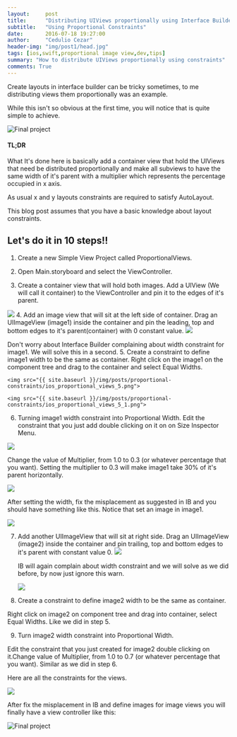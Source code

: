 ```yaml
---
layout:     post
title:      "Distributing UIViews proportionally using Interface Builder and Layout Constraints"
subtitle:   "Using Proportional Constraints"
date:       2016-07-18 19:27:00
author:     "Cedulio Cezar"
header-img: "img/post1/head.jpg"
tags: [ios,swift,proportional image view,dev,tips]
summary: "How to distribute UIViews proportionally using constraints"
comments: True
---
```

Create layouts in interface builder can be tricky sometimes, to me distributing views them proportionally was an example.

While this isn't so obvious at the first time, you will notice that is quite simple to achieve.

<img src="{{ site.baseurl }}/img/posts/proportional-constraints/proportional_views_final.png" alt="Final project">

#### TL;DR
What It's done here is basically add a container view that hold the UIViews that need be distributed proportionally and make all subviews to have the same width of it's parent with a multiplier which represents the percentage occupied in x axis.

As usual x and y layouts constraints are required to satisfy AutoLayout.

This blog post assumes that you have a basic knowledge about layout constraints.

## Let's do it in 10 steps!!

1. Create a new Simple View Project called ProportionalViews.

2. Open Main.storyboard and select the ViewController.

3. Create a container view that will hold both images.
Add a UIView (We will call it container) to the ViewController and pin it to the edges of it's parent.

  <img src="{{ site.baseurl }}/img/posts/proportional-constraints/ios_proportional_views_3.png">
4. Add an image view that will sit at the left side of container.
Drag an UIImageView (image1) inside the container and pin the leading, top and bottom edges to it's parent(container) with 0 constant value.

  <img src="{{ site.baseurl }}/img/posts/proportional-constraints/ios_proportional_views_4.png">

  Don't  worry about Interface Builder complaining about width constraint for image1. We will solve this in a second.
5. Create a constraint to define image1 width to be the same as container.
Right click on the image1 on the component tree and drag to the container and select Equal Widths.

    <img src="{{ site.baseurl }}/img/posts/proportional-constraints/ios_proportional_views_5.png">

    <img src="{{ site.baseurl }}/img/posts/proportional-constraints/ios_proportional_views_5_1.png">

6. Turning image1 width constraint into Proportional Width.
Edit the constraint that you just add double clicking on it on on Size Inspector Menu.

  <img src="{{ site.baseurl }}/img/posts/proportional-constraints/ios_proportional_views_6.png">

  Change the value of Multiplier, from 1.0 to 0.3 (or whatever percentage that you want). Setting the multiplier to 0.3 will make image1 take 30% of it's parent horizontally.

  <img src="{{ site.baseurl }}/img/posts/proportional-constraints/ios_proportional_views_6_1.png">

  After setting the width, fix the misplacement as suggested in IB and you should have something like this. Notice that set an image in image1.

  <img src="{{ site.baseurl }}/img/posts/proportional-constraints/ios_proportional_views_6_2.png">

7. Add another UIImageView that will sit at right side.
Drag an UIImageView (image2) inside the container and pin trailing, top and bottom edges to it's parent with constant value 0.
    <img src="{{ site.baseurl }}/img/posts/proportional-constraints/ios_proportional_views_7.png">

    IB will again complain about width constraint and we will solve as we did before, by now just ignore this warn.

    <img src="{{ site.baseurl }}/img/posts/proportional-constraints/ios_proportional_views_7_1.png">

8. Create a constraint to define image2 width to be the same as container.

  Right click on image2 on component tree and drag into container, select Equal Widths. Like we did in step 5.

9. Turn image2 width constraint into Proportional Width.

  Edit the constraint that you just created for image2 double clicking on it.Change value of Multiplier, from 1.0 to 0.7 (or whatever percentage that you want). Similar as we did in step 6.

  Here are all the constraints for the views.

  <img src="{{ site.baseurl }}/img/posts/proportional-constraints/ios_proportional_views_9.png">

After fix the misplacement in IB and define images for image views you will finally have a view controller like this:

<img src="{{ site.baseurl }}/img/posts/proportional-constraints/proportional_views_final.png" alt="Final project">
